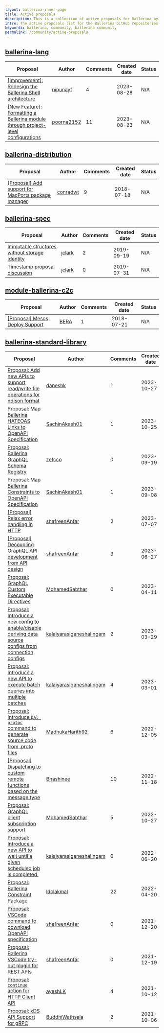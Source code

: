 ```yaml
--- 
layout: ballerina-inner-page 
title: Active proposals 
description: This is a collection of active proposals for Ballerina by the Ballerina community. 
intro: The active proposals list for the Ballerina GitHub repositories. 
keywords: ballerina, community, ballerina community 
permalink: /community/active-proposals 
--- 
```

## [ballerina-lang](https://github.com/ballerina-platform/ballerina-lang)

|Proposal|Author|Comments|Created date|Status| 
|---|----|----|----|---| 
|[[Improvement]: Redesign the Ballerina Shell architecture ](https://github.com/ballerina-platform/ballerina-lang/issues/41296)|[nipunayf](https://github.com/nipunayf)|4|2023-08-28|N/A|
|[[New Feature]: Formatting a Ballerina module through project-level configurations](https://github.com/ballerina-platform/ballerina-lang/issues/41280)|[poorna2152](https://github.com/poorna2152)|11|2023-08-23|N/A|

## [ballerina-distribution](https://github.com/ballerina-platform/ballerina-distribution)

|Proposal|Author|Comments|Created date|Status| 
|---|----|----|----|---| 
|[[Proposal] Add support for MacPorts package manager](https://github.com/ballerina-platform/ballerina-distribution/issues/3053)|[conradwt](https://github.com/conradwt)|9|2018-07-18|N/A|

## [ballerina-spec](https://github.com/ballerina-platform/ballerina-spec)

|Proposal|Author|Comments|Created date|Status| 
|---|----|----|----|---| 
|[Immutable structures without storage identity](https://github.com/ballerina-platform/ballerina-spec/issues/338)|[jclark](https://github.com/jclark)|2|2019-09-19|N/A|
|[Timestamp proposal discussion](https://github.com/ballerina-platform/ballerina-spec/issues/287)|[jclark](https://github.com/jclark)|0|2019-07-31|N/A|

## [module-ballerina-c2c](https://github.com/ballerina-platform/module-ballerina-c2c)

|Proposal|Author|Comments|Created date|Status| 
|---|----|----|----|---| 
|[[Proposal] Mesos Deploy Support](https://github.com/ballerina-platform/module-ballerina-c2c/issues/431)|[BERA](https://github.com/BERA)|1|2018-07-21|N/A|

## [ballerina-standard-library](https://github.com/ballerina-platform/ballerina-standard-library)

|Proposal|Author|Comments|Created date|Status| 
|---|----|----|----|---| 
|[Proposal: Add new APIs to support read/write file operations for ndjson format](https://github.com/ballerina-platform/ballerina-standard-library/issues/5099)|[daneshk](https://github.com/daneshk)|1|2023-10-27|Draft|
|[Proposal: Map Ballerina HATEOAS Links to OpenAPI Specification](https://github.com/ballerina-platform/ballerina-standard-library/issues/5087)|[SachinAkash01](https://github.com/SachinAkash01)|1|2023-10-25|N/A|
|[Proposal: Ballerina GraphQL Schema Registry](https://github.com/ballerina-platform/ballerina-standard-library/issues/4820)|[zetcco](https://github.com/zetcco)|0|2023-09-19|Active|
|[Proposal: Map Ballerina Constraints to OpenAPI Specification](https://github.com/ballerina-platform/ballerina-standard-library/issues/4788)|[SachinAkash01](https://github.com/SachinAkash01)|1|2023-09-08|Active|
|[[Proposal] Relax error handling in HTTP](https://github.com/ballerina-platform/ballerina-standard-library/issues/4646)|[shafreenAnfar](https://github.com/shafreenAnfar)|2|2023-07-07|Accepted|
|[[Proposal] Decoupling GraphQL API development from API design](https://github.com/ballerina-platform/ballerina-standard-library/issues/4620)|[shafreenAnfar](https://github.com/shafreenAnfar)|3|2023-06-27|Active|
|[Proposal: GraphQL Custom Executable Directives](https://github.com/ballerina-platform/ballerina-standard-library/issues/4327)|[MohamedSabthar](https://github.com/MohamedSabthar)|0|2023-04-11|Draft|
|[Proposal: Introduce a new config to enable/disable deriving data source configs from connection configs](https://github.com/ballerina-platform/ballerina-standard-library/issues/4279)|[kalaiyarasiganeshalingam](https://github.com/kalaiyarasiganeshalingam)|2|2023-03-29|Active|
|[Proposal: Introduce a new API to execute batch queries into multiple batches](https://github.com/ballerina-platform/ballerina-standard-library/issues/4141)|[kalaiyarasiganeshalingam](https://github.com/kalaiyarasiganeshalingam)|4|2023-03-01|Active|
|[Proposal: Introduce `bal protoc` command to generate source code from .proto files](https://github.com/ballerina-platform/ballerina-standard-library/issues/3778)|[MadhukaHarith92](https://github.com/MadhukaHarith92)|6|2022-12-05|Active|
|[[Proposal] Dispatching to custom remote functions based on the message type](https://github.com/ballerina-platform/ballerina-standard-library/issues/3670)|[Bhashinee](https://github.com/Bhashinee)|10|2022-11-18|Implemented|
|[Proposal: GraphQL client subscription support](https://github.com/ballerina-platform/ballerina-standard-library/issues/3560)|[MohamedSabthar](https://github.com/MohamedSabthar)|5|2022-10-27|N/A|
|[Proposal: Introduce a new API to wait until a given scheduled job is completed ](https://github.com/ballerina-platform/ballerina-standard-library/issues/3018)|[kalaiyarasiganeshalingam](https://github.com/kalaiyarasiganeshalingam)|0|2022-06-20|Active|
|[Proposal: Ballerina Constraint Package](https://github.com/ballerina-platform/ballerina-standard-library/issues/2850)|[ldclakmal](https://github.com/ldclakmal)|22|2022-04-20|Accepted|
|[Proposal: VSCode command to download OpenAPI specification](https://github.com/ballerina-platform/ballerina-standard-library/issues/2509)|[shafreenAnfar](https://github.com/shafreenAnfar)|0|2021-12-20|Draft|
|[Proposal: Ballerina VSCode try-out plugin for REST APIs](https://github.com/ballerina-platform/ballerina-standard-library/issues/2508)|[shafreenAnfar](https://github.com/shafreenAnfar)|0|2021-12-19|Draft|
|[Proposal: `continue` action for HTTP Client API](https://github.com/ballerina-platform/ballerina-standard-library/issues/2038)|[ayeshLK](https://github.com/ayeshLK)|4|2021-10-12|Active|
|[Proposal: xDS API Support for gRPC](https://github.com/ballerina-platform/ballerina-standard-library/issues/2011)|[BuddhiWathsala](https://github.com/BuddhiWathsala)|2|2021-10-06|Draft|

